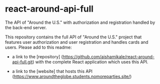 # react-around-api-full
The API of "Around the U.S." with authorization and registration handled by the back-end server.

This repository contains the full API of "Around the U.S." project that features user authorization and user registration and handles cards and users. Please add to this readme:
* a link to the [repository] (https://github.com/aishamikale/react-around-api-full.git) with the complete React application which uses this API.

* a link to the [website] that hosts this API (https://www.aroundtheglobe.students.nomoreparties.site/)

